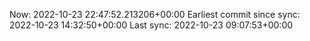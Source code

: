 Now: 2022-10-23 22:47:52.213206+00:00 Earliest commit since sync: 2022-10-23 14:32:50+00:00 Last sync: 2022-10-23 09:07:53+00:00
